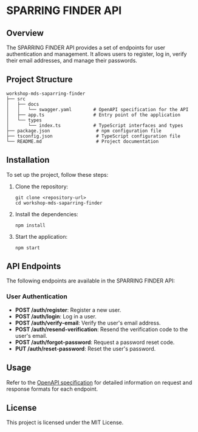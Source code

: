 # SPARRING FINDER API

## Overview
The SPARRING FINDER API provides a set of endpoints for user authentication and management. It allows users to register, log in, verify their email addresses, and manage their passwords.

## Project Structure
```
workshop-mds-saparring-finder
├── src
│   ├── docs
│   │   └── swagger.yaml        # OpenAPI specification for the API
│   ├── app.ts                  # Entry point of the application
│   └── types
│       └── index.ts            # TypeScript interfaces and types
├── package.json                 # npm configuration file
├── tsconfig.json                # TypeScript configuration file
└── README.md                    # Project documentation
```

## Installation
To set up the project, follow these steps:

1. Clone the repository:
   ```
   git clone <repository-url>
   cd workshop-mds-saparring-finder
   ```

2. Install the dependencies:
   ```
   npm install
   ```

3. Start the application:
   ```
   npm start
   ```

## API Endpoints
The following endpoints are available in the SPARRING FINDER API:

### User Authentication
- **POST /auth/register**: Register a new user.
- **POST /auth/login**: Log in a user.
- **POST /auth/verify-email**: Verify the user's email address.
- **POST /auth/resend-verification**: Resend the verification code to the user's email.
- **POST /auth/forgot-password**: Request a password reset code.
- **PUT /auth/reset-password**: Reset the user's password.

## Usage
Refer to the [OpenAPI specification](src/docs/swagger.yaml) for detailed information on request and response formats for each endpoint.

## License
This project is licensed under the MIT License.